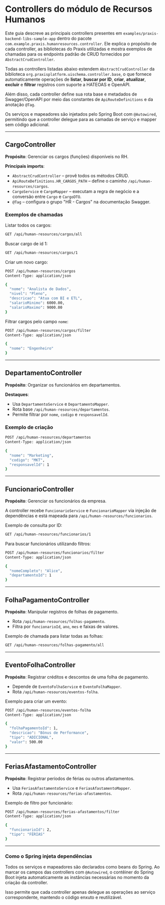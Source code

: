 # Controllers do módulo de Recursos Humanos

Este guia descreve as principais controllers presentes em
`examples/praxis-backend-libs-sample-app` dentro do pacote
`com.example.praxis.humanresources.controller`.
Ele explica o propósito de cada controller, as bibliotecas do Praxis
utilizadas e mostra exemplos de chamadas para os endpoints padrão de CRUD
fornecidos por `AbstractCrudController`.

Todas as controllers listadas abaixo estendem
`AbstractCrudController` da biblioteca
`org.praxisplatform.uischema.controller.base`, o que fornece
automaticamente operações de **listar**, **buscar por ID**, **criar**,
**atualizar**, **excluir** e **filtrar** registros com suporte a
HATEOAS e OpenAPI.

Além disso, cada controller define sua rota base e metadados de
Swagger/OpenAPI por meio das constantes de `ApiRouteDefinitions` e da
anotação `@Tag`.

Os serviços e mapeadores são injetados pelo Spring Boot com `@Autowired`,
permitindo que a controller delegue para as camadas de serviço e mapper
sem código adicional.

---

## CargoController

**Propósito**: Gerenciar os cargos (funções) disponíveis no RH.

**Principais imports**:

- `AbstractCrudController` – provê todos os métodos CRUD.
- `ApiRouteDefinitions.HR_CARGOS_PATH` – define o caminho
  `/api/human-resources/cargos`.
- `CargoService` e `CargoMapper` – executam a regra de negócio e a
  conversão entre `Cargo` e `CargoDTO`.
- `@Tag` – configura o grupo "HR - Cargos" na documentação Swagger.

### Exemplos de chamadas

Listar todos os cargos:

```bash
GET /api/human-resources/cargos/all
```

Buscar cargo de id 1:

```bash
GET /api/human-resources/cargos/1
```

Criar um novo cargo:

```bash
POST /api/human-resources/cargos
Content-Type: application/json

{
  "nome": "Analista de Dados",
  "nivel": "Pleno",
  "descricao": "Atua com BI e ETL",
  "salarioMinimo": 6000.00,
  "salarioMaximo": 9000.00
}
```

Filtrar cargos pelo campo `nome`:

```bash
POST /api/human-resources/cargos/filter
Content-Type: application/json

{
  "nome": "Engenheiro"
}
```

---

## DepartamentoController

**Propósito**: Organizar os funcionários em departamentos.

**Destaques**:

- Usa `DepartamentoService` e `DepartamentoMapper`.
- Rota base `/api/human-resources/departamentos`.
- Permite filtrar por `nome`, `codigo` e `responsavelId`.

### Exemplo de criação

```bash
POST /api/human-resources/departamentos
Content-Type: application/json

{
  "nome": "Marketing",
  "codigo": "MKT",
  "responsavelId": 1
}
```

---

## FuncionarioController

**Propósito**: Gerenciar os funcionários da empresa.

A controller recebe `FuncionarioService` e `FuncionarioMapper` via
injeção de dependências e está mapeada para
`/api/human-resources/funcionarios`.

Exemplo de consulta por ID:

```bash
GET /api/human-resources/funcionarios/1
```

Para buscar funcionários utilizando filtros:

```bash
POST /api/human-resources/funcionarios/filter
Content-Type: application/json

{
  "nomeCompleto": "Alice",
  "departamentoId": 1
}
```

---

## FolhaPagamentoController

**Propósito**: Manipular registros de folhas de pagamento.

- Rota `/api/human-resources/folhas-pagamento`.
- Filtra por `funcionarioId`, `ano`, `mes` e faixas de valores.

Exemplo de chamada para listar todas as folhas:

```bash
GET /api/human-resources/folhas-pagamento/all
```

---

## EventoFolhaController

**Propósito**: Registrar créditos e descontos de uma folha de pagamento.

- Depende de `EventoFolhaService` e `EventoFolhaMapper`.
- Rota `/api/human-resources/eventos-folha`.

Exemplo para criar um evento:

```bash
POST /api/human-resources/eventos-folha
Content-Type: application/json

{
  "folhaPagamentoId": 1,
  "descricao": "Bônus de Performance",
  "tipo": "ADICIONAL",
  "valor": 500.00
}
```

---

## FeriasAfastamentoController

**Propósito**: Registrar períodos de férias ou outros afastamentos.

- Usa `FeriasAfastamentoService` e `FeriasAfastamentoMapper`.
- Rota `/api/human-resources/ferias-afastamentos`.

Exemplo de filtro por funcionário:

```bash
POST /api/human-resources/ferias-afastamentos/filter
Content-Type: application/json

{
  "funcionarioId": 2,
  "tipo": "FÉRIAS"
}
```

---

### Como o Spring injeta dependências

Todos os serviços e mapeadores são declarados como beans do Spring.
Ao marcar os campos das controllers com `@Autowired`, o contêiner do
Spring Boot injeta automaticamente as instâncias necessárias no momento
da criação da controller.

Isso permite que cada controller apenas delegue as operações ao serviço
correspondente, mantendo o código enxuto e reutilizável.

